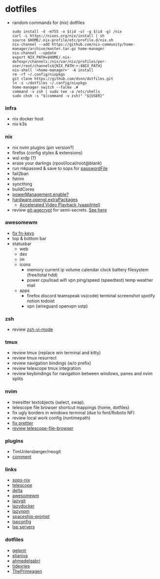 # dotfiles

- random commands for (nix) dotfiles 
    ```
    sudo install -d -m755 -o $(id -u) -g $(id -g) /nix
    curl -L https://nixos.org/nix/install | sh
    source $HOME/.nix-profile/etc/profile.d/nix.sh
    nix-channel --add https://github.com/nix-community/home-manager/archive/master.tar.gz home-manager
    nix-channel --update
    export NIX_PATH=$HOME/.nix-defexpr/channels:/nix/var/nix/profiles/per-user/root/channels${NIX_PATH:+:$NIX_PATH}
    nix-shell '<home-manager>' -A install
    rm -rf ~/.config/nixpkgs
    git clone https://github.com/dsnn/dotfiles.git
    ln -s ~/dotfiles ~/.config/nixpkgs
    home-manager switch --falke .#
    command -v zsh | sudo tee -a /etc/shells
    sudo chsh -s "$(command -v zsh)" "${USER}"
    ```

### infra
- nix docker host 
- nix k3s

### nix
- nix nvim plugins (pin version?) 
- firefox (config styles & extensions)
- wsl xrdp (?)
- erase your darlings (rpool/local/root@blank)
- run mkpasswd & save to sops for [passwordFile](https://nixos.org/manual/nixos/stable/options.html#opt-users.extraUsers._name_.passwordFile)
- fail2ban
- fstrim
- syncthing
- buildCores
- [powerManagement.enable?](https://nixos.org/manual/nixos/stable/options.html#opt-hardware.nvidia.powerManagement.enable)
- [hardware.opengl.extraPackages](https://nixos.org/manual/nixos/stable/options.html#opt-hardware.opengl.extraPackages)
  - [Accelerated Video Playback (vaapiIntel)](https://nixos.wiki/wiki/Accelerated_Video_Playback)
- review [git-agecrypt](https://github.com/vlaci/git-agecrypt) for semi-secrets. [See here](https://github.com/Mic92/sops-nix/issues/159)

### awesomewm
- [fix fn-keys](https://pavelmakhov.com/2016/06/awesome-wm-fn-keys/)
- top & bottom bar
- statusbar 
  - web
  - dev
  - im
  - icons
    - memory current ip volume calendar clock battery filesystem (free/total hdd)
    - power cpu/load wifi vpn ping/speed (speedtest) temp weather mail
  - apps
    - firefox discord teamspeak vs(code) terminal screenshot spotify notion todoist
    - vpn (wireguard openvpn sstp)

### zsh
- review [zsh-vi-mode](https://github.com/jeffreytse/zsh-vi-mode)

### tmux
- review tmux (replace win terminal and kitty)
- review tmux resurrect
- review navigation bindings (w/o prefix)
- review telescope tmux integration
- review keybindings for navigation between windows, panes and nvim splits

### nvim

- treesitter textobjects (select, swap).
- telescope file browser shortcut mappings (home, dotfiles) 
- fix ugly borders in windows terminal (due to font/Roboto NF)
- review local work config (runtimepath)
- [fix prettier](https://github.com/prettier/vim-prettier/issues/248)
- [review telescope-file-browser](https://github.com/nvim-telescope/telescope-file-browser.nvim)

### plugins

- TimUntersberger/neogit
- [comment](https://github.com/numToStr/Comment.nvim)

### links

- [sops-nix](https://github.com/Mic92/sops-nix#deploy-example)
- [telescope](https://github.com/nvim-telescope/telescope.nvim/wiki)
- [delta](https://github.com/dandavison/delta)
- [awesomewm](https://github.com/awesomeWM/awesome/issues/1395)
- [lazygit](https://github.com/jesseduffield/lazygit)
- [lazydocker](https://github.com/jesseduffield/lazydocker)
- [lazynpm](https://github.com/jesseduffield/lazynpm)
- [spaceship-prompt](https://github.com/spaceship-prompt/spaceship-prompt)
- [lspconfig](https://github.com/neovim/nvim-lspconfig)
- [lsp servers](https://microsoft.github.io/language-server-protocol/implementors/servers/)

### dotfiles

- [gelpnir](https://github.com/glepnir/nvim)
- [elianiva](https://github.com/elianiva/dotfiles)
- [ahmedelgabri](https://github.com/ahmedelgabri/dotfiles)
- [tjdevries](https://github.com/tjdevries/config_manager)
- [ThePrimeagen](https://github.com/ThePrimeagen/.dotfiles)
